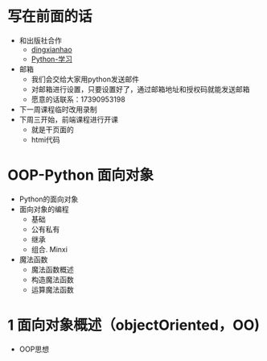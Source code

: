 # 写在前面的话
- 和出版社合作
    - [dingxianhao](https://github.com/DingXianHao)
    - [Python-学习](https://study.163.com/course/courseLearn.htm?courseId=1004987028#/learn/live?lessonId=1051570067&courseId=1004987028)
- 邮箱
    - 我们会交给大家用python发送邮件
    - 对邮箱进行设置，只要设置好了，通过邮箱地址和授权码就能发送邮箱
    - 愿意的话联系：17390953198
- 下一周课程临时改用录制
- 下周三开始，前端课程进行开课
     - 就是干页面的
     - htmi代码
     
# OOP-Python 面向对象
- Python的面向对象
- 面向对象的编程
    - 基础
    - 公有私有
    - 继承
    - 组合. Minxi
- 魔法函数
     - 魔法函数概述
     - 构造魔法函数
     - 运算魔法函数
# 1 面向对象概述（objectOriented，OO)
- OOP思想
    
    

       